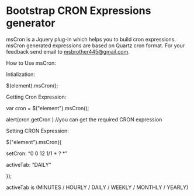# Bootstrap  CRON Expressions generator


msCron is a Jquery plug-in  which helps you to build cron expressions. msCron generated expressions are based on Quartz cron format. For your feedback send email to msbrother445@gmail.com.

How to Use msCron:

Intialization:

$(element).msCron();

Getting Cron Expression:

var cron = $("element").msCron();

alert(cron.getCron )  //you can get the required CRON expression

Setting CRON Expression:

$("element").msCron({

setCron: “0 0 12 1/1 * ? *”

activeTab: “DAILY”

});

activeTab  is (MINUTES / HOURLY / DAILY / WEEKLY / MONTHLY / YEARLY) 

